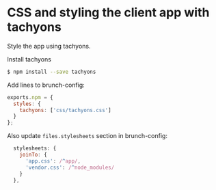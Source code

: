 # CSS and styling the client app with tachyons

Style the app using tachyons.

Install tachyons

```bash
$ npm install --save tachyons
```

Add lines to brunch-config:

```javascript
exports.npm = {
  styles: {
    tachyons: ['css/tachyons.css']
  }
};

```

Also update `files.stylesheets` section in brunch-config:

```javascript
  stylesheets: {
    joinTo: {
      'app.css': /^app/,
      'vendor.css': /^node_modules/
    }
  },
```
